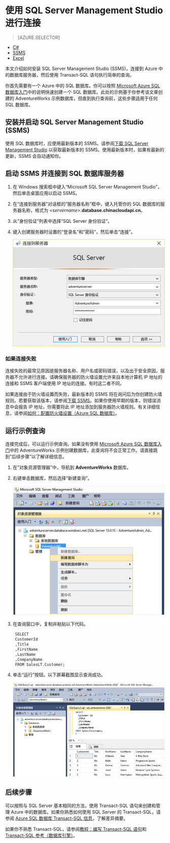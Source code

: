 <properties
	pageTitle="如何使用 SSMS 连接到 Azure SQL 数据库 | Microsoft Azure"
	description="了解如何使用 SSMS 连接到 Azure SQL 数据库。"
	metaCanonical=""
	services="sql-database"
	documentationCenter=""
	authors="stevestein"
	manager="jeffreyg" 
	editor="" />

<tags
	ms.service="sql-database"
	ms.date="10/09/2015"
	wacn.date="12/22/2015" />

# 使用 SQL Server Management Studio 进行连接

> [AZURE.SELECTOR]
- [C#](/documentation/articles/sql-database-connect-query)
- [SSMS](/documentation/articles/sql-database-connect-query-ssms)
- [Excel](/documentation/articles/sql-database-connect-excel)

本文介绍如何安装 SQL Server Management Studio (SSMS)，连接到 Azure 中的数据库服务器，然后使用 Transact-SQL 语句执行简单的查询。

你首先需要有一个 Azure 中的 SQL 数据库。你可以按照 [Microsoft Azure SQL 数据库入门](/documentation/articles/sql-database-get-started)中的说明快速创建一个 SQL 数据库。此处的示例基于你参考该文章创建的 AdventureWorks 示例数据库，但直到执行查询前，这些步骤适用于任何 SQL 数据库。

## 安装并启动 SQL Server Management Studio (SSMS)

使用 SQL 数据库时，应使用最新版本的 SSMS。请参阅[下载 SQL Server Management Studio](https://msdn.microsoft.com/zh-cn/library/mt238290.aspx) 以获取最新版本的 SSMS。使用最新版本时，如果有最新的更新，SSMS 会自动通知你。

## 启动 SSMS 并连接到 SQL 数据库服务器

1. 在 Windows 搜索框中键入“Microsoft SQL Server Management Studio”，然后单击桌面应用以启动 SSMS。
2. 在“连接到服务器”对话框的“服务器名称”框中，键入托管你的 SQL 数据库的服务器名称，格式为 *&lt;servername>*.**database.chinacloudapi.cn**。
3. 从“身份验证”列表中选择“SQL Server 身份验证”。
4. 键入创建服务器时设置的“登录名”和“密码”，然后单击“连接”。

	![使用 SSMS 连接到 Azure SQL 数据库服务器](./media/sql-database-connect-query-ssms/1-connect.png)

### 如果连接失败

连接失败的最常见原因是服务器名称、用户名或密码错误，以及出于安全原因，服务器不允许进行连接。请确保服务器的防火墙设置允许来自本地计算机 IP 地址的连接和 SSMS 客户端使用 IP 地址的连接。有时这二者不同。

如果连接由于防火墙设置而失败，最新版本的 SSMS 将在询问后为你创建防火墙规则。若要获取该版本，请参阅[下载 SSMS](https://msdn.microsoft.com/zh-cn/library/mt238290.aspx)。如果你使用早期的版本，则错误消息中会报告 IP 地址，你需要将此 IP 地址添加到服务器防火墙规则。有关详细信息，请参阅[如何：配置防火墙设置（Azure SQL 数据库）](/documentation/articles/sql-database-configure-firewall-settings)。

## 运行示例查询

连接完成后，可以运行示例查询。如果没有使用 [Microsoft Azure SQL 数据库入门](/documentation/articles/sql-database-get-started)中的 AdventureWorks 示例创建数据库，此查询将不会正常工作。请直接跳到“后续步骤”以了解详细信息。

1. 在“对象资源管理器”中，导航到 **AdventureWorks** 数据库。
2. 右键单击数据库，然后选择“新建查询”。

	![新建查询](./media/sql-database-connect-query-ssms/4-run-query.png)

3. 在查询窗口中，复制并粘贴以下代码。

		SELECT
		CustomerId
		,Title
		,FirstName
		,LastName
		,CompanyName
		FROM SalesLT.Customer;

4. 单击“运行”按钮。以下屏幕截图显示查询成功。

	![成功](./media/sql-database-connect-query-ssms/5-success.png)

## 后续步骤

可以按照与 SQL Server 基本相同的方法，使用 Transact-SQL 语句来创建和管理 Azure 中的数据库。如果你熟悉如何使用 SQL Server 的 Transact-SQL，请参阅 [Azure SQL 数据库 Transact-SQL 信息](/documentation/articles/sql-database-transact-sql-information)，了解差异摘要。

如果你不熟悉 Transact-SQL，请参阅[教程：编写 Transact-SQL 语句](https://msdn.microsoft.com/zh-cn/library/ms365303.aspx)和 [Transact-SQL 参考（数据库引擎）](https://msdn.microsoft.com/zh-cn/library/bb510741.aspx)。

<!---HONumber=Mooncake_1207_2015-->